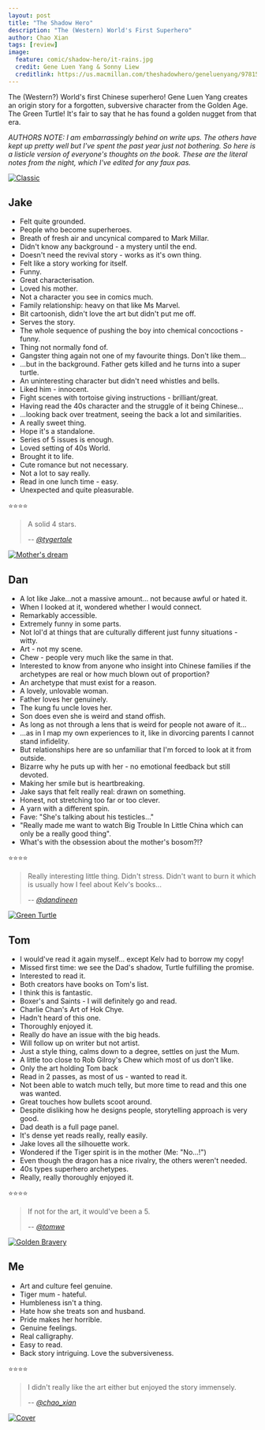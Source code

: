 ```yaml
---
layout: post
title: "The Shadow Hero"
description: "The (Western) World's First Superhero"
author: Chao Xian
tags: [review]
image:
  feature: comic/shadow-hero/it-rains.jpg
  credit: Gene Luen Yang & Sonny Liew
  creditlink: https://us.macmillan.com/theshadowhero/geneluenyang/9781596436978/
---
```


The (Western?) World's first Chinese superhero! Gene Luen Yang creates an origin story for a forgotten, subversive character from the Golden Age. The Green Turtle! It's fair to say that he has found a golden nugget from that era.

*AUTHORS NOTE: I am embarrassingly behind on write ups. The others have kept up pretty well but I've spent the past year just not bothering. So here is a listicle version of everyone's thoughts on the book. These are the literal notes from the night, which I've edited for any faux pas.*

[![Classic]({{site.url}}/images/comic/shadow-hero/classic.jpg)]({{site.url}}/images/comic/shadow-hero/classic.jpg)

## Jake

* Felt quite grounded.
* People who become superheroes.
* Breath of fresh air and uncynical compared to Mark Millar.
* Didn't know any background - a mystery until the end.
* Doesn't need the revival story - works as it's own thing.
* Felt like a story working for itself.
* Funny.
* Great characterisation.
* Loved his mother.
* Not a character you see in comics much.
* Family relationship: heavy on that like Ms Marvel.
* Bit cartoonish, didn't love the art but didn't put me off.
* Serves the story.
* The whole sequence of pushing the boy into chemical concoctions - funny.
* Thing not normally fond of.
* Gangster thing again not one of my favourite things. Don't like them...
* ...but in the background. Father gets killed and he turns into a super turtle.
* An uninteresting character but didn't need whistles and bells.
* Liked him - innocent.
* Fight scenes with tortoise giving instructions - brilliant/great.
* Having read the 40s character and the struggle of it being Chinese...
* ...looking back over treatment, seeing the back a lot and similarities.
* A really sweet thing.
* Hope it's a standalone.
* Series of 5 issues is enough.
* Loved setting of 40s World.
* Brought it to life.
* Cute romance but not necessary.
* Not a lot to say really.
* Read in one lunch time - easy.
* Unexpected and quite pleasurable.

:star::star::star::star:

> A solid 4 stars.
>
> -- <cite>[@tygertale](https://twitter.com/tygertale)</cite>

[![Mother's dream]({{site.url}}/images/comic/shadow-hero/mothers-dream.jpg)]({{site.url}}/images/comic/shadow-hero/mothers-dream.jpg)

## Dan

* A lot like Jake...not a massive amount... not because awful or hated it.
* When I looked at it, wondered whether I would connect.
* Remarkably accessible.
* Extremely funny in some parts.
* Not lol'd at things that are culturally different just funny situations - witty.
* Art - not my scene.
* Chew - people very much like the same in that.
* Interested to know from anyone who insight into Chinese families if the archetypes are real or how much blown out of proportion?
* An archetype that must exist for a reason.
* A lovely, unlovable woman.
* Father loves her genuinely.
* The kung fu uncle loves her.
* Son does even she is weird and stand offish.
* As long as not through a lens that is weird for people not aware of it...
* ...as in I map my own experiences to it, like in divorcing parents I cannot stand infidelity.
* But relationships here are so unfamiliar that I'm forced to look at it from outside.
* Bizarre why he puts up with her - no emotional feedback but still devoted.
* Making her smile but is heartbreaking.
* Jake says that felt really real: drawn on something.
* Honest, not stretching too far or too clever.
* A yarn with a different spin.
* Fave: "She's talking about his testicles..."
* "Really made me want to watch Big Trouble In Little China which can only be a really good thing".
* What's with the obsession about the mother's bosom?!?

:star::star::star::star:

> Really interesting little thing. Didn't stress. Didn't want to burn it which is usually how I feel about Kelv's books...
>
> -- <cite>[@dandineen](https://twitter.com/dandineen)</cite>

[![Green Turtle]({{site.url}}/images/comic/shadow-hero/green-turtle.jpg)]({{site.url}}/images/comic/shadow-hero/green-turtle.jpg)

## Tom

* I would've read it again myself... except Kelv had to borrow my copy!
* Missed first time: we see the Dad's shadow, Turtle fulfilling the promise.
* Interested to read it.
* Both creators have books on Tom's list.
* I think this is fantastic.
* Boxer's and Saints - I will definitely go and read.
* Charlie Chan's Art of Hok Chye.
* Hadn't heard of this one.
* Thoroughly enjoyed it.
* Really do have an issue with the big heads.
* Will follow up on writer but not artist.
* Just a style thing, calms down to a degree, settles on just the Mum.
* A little too close to Rob Gilroy's Chew which most of us don't like.
* Only the art holding Tom back
* Read in 2 passes, as most of us - wanted to read it.
* Not been able to watch much telly, but more time to read and this one was wanted.
* Great touches how bullets scoot around.
* Despite disliking how he designs people, storytelling approach is very good.
* Dad death is a full page panel.
* It's dense yet reads really, really easily.
* Jake loves all the silhouette work.
* Wondered if the Tiger spirit is in the mother (Me: "No...!")
* Even though the dragon has a nice rivalry, the others weren't needed.
* 40s types superhero archetypes.
* Really, really thoroughly enjoyed it.

:star::star::star::star:

> If not for the art, it would've been a 5.
>
> -- <cite>[@tomwe](https://twitter.com/tomwe)</cite>

[![Golden Bravery]({{site.url}}/images/comic/shadow-hero/golden-bravery.jpg)]({{site.url}}/images/comic/shadow-hero/golden-bravery.jpg)

## Me

* Art and culture feel genuine.
* Tiger mum - hateful.
* Humbleness isn't a thing.
* Hate how she treats son and husband.
* Pride makes her horrible.
* Genuine feelings.
* Real calligraphy.
* Easy to read.
* Back story intriguing. Love the subversiveness.

:star::star::star::star:

> I didn't really like the art either but enjoyed the story immensely.
>
> -- <cite>[@chao_xian](https://twitter.com/chao_xian)</cite>

[![Cover]({{site.url}}/images/comic/shadow-hero/cover.jpg)]({{site.url}}/images/comic/shadow-hero/cover.jpg)
